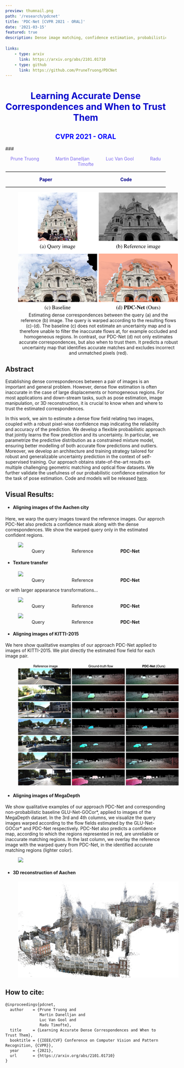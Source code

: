 ```yaml
---
preview: thumnail.png
path: '/research/pdcnet'
title: 'PDC-Net [CVPR 2021 - ORAL]'
date: '2021-03-15'
featured: true
description: Dense image matching, confidence estimation, probabilistic model

links:
    - type: arxiv
      link: https://arxiv.org/abs/2101.01710
    - type: github
      link: https://github.com/PruneTruong/PDCNet
---
```



# <div align="center"><span style="color:MediumBlue">Learning Accurate Dense Correspondences and When to Trust Them</span></div>
## <div align="center"><span style="color:Blue">CVPR 2021 - ORAL</span></div>
###<div align="center"><span style="color:MediumSlateBlue" >Prune Truong &nbsp;&nbsp;&nbsp;&nbsp;&nbsp;&nbsp;&nbsp;&nbsp;&nbsp;&nbsp;&nbsp;&nbsp;<a href="https://martin-danelljan.github.io/"  style="text-decoration: none;color: MediumSlateBlue">Martin Danelljan</a> &nbsp;&nbsp;&nbsp;&nbsp;&nbsp;&nbsp;&nbsp;&nbsp;&nbsp;&nbsp;&nbsp;&nbsp;<a href="https://ee.ethz.ch/the-department/faculty/professors/person-detail.OTAyMzM=.TGlzdC80MTEsMTA1ODA0MjU5.html"  style="text-decoration: none;color: MediumSlateBlue">Luc Van Gool</a> &nbsp;&nbsp;&nbsp;&nbsp;&nbsp;&nbsp;&nbsp;&nbsp;&nbsp;&nbsp;&nbsp;&nbsp;<a href="http://people.ee.ethz.ch/~timofter/"  style="text-decoration: none;color: MediumSlateBlue">Radu Timofte</a></span></div>

<hr style="border:0.01px solid LightGray"> </hr>

<div style="display: flex;justify-content: space-around;width:100%">
	<div><a href="https://arxiv.org/abs/2101.01710"  style="text-decoration: none;color: DarkBlue;"><b>Paper</b></a></div>
	<div><a href="https://github.com/PruneTruong/PDCNet" style="text-decoration: none;color: DarkBlue;"><b>Code</b></a></div>
</div>

<hr style="border:0.01px solid LightGray"> </hr>


<figure inline style="width: 100%">
  <img src="./images/intro.png">
  <figcaption style="text-align: center">Estimating dense correspondences between the query (a) and the reference (b) image. The query is warped according to the resulting flows (c)-(d).
The baseline (c) does not estimate an uncertainty map and is therefore unable to filter the inaccurate flows at, for example occluded and homogeneous regions. In contrast, our PDC-Net (d) not only estimates accurate correspondences, but also when to trust them. It predicts a robust uncertainty map that identifies accurate matches and excludes incorrect and unmatched pixels (red).</figcaption>
</figure>

## Abstract
Establishing dense correspondences between a pair of images is an important and general problem. However, dense flow estimation is often inaccurate in the case of large displacements or homogeneous regions. For most applications and down-stream tasks, such as pose estimation, image manipulation, or 3D reconstruction, it is crucial to know when and where to trust the estimated correspondences. 

In this work, we aim to estimate a dense flow field relating two images, coupled with a robust pixel-wise confidence map indicating the reliability and accuracy of the prediction. We develop a flexible probabilistic approach that jointly learns the flow prediction and its uncertainty. In particular, we parametrize the predictive distribution as a constrained mixture model, ensuring better modelling of both accurate flow predictions and outliers. Moreover, we develop an architecture and training strategy tailored for robust and generalizable uncertainty prediction in the context of self-supervised training. Our approach obtains state-of-the-art results on multiple challenging geometric matching and optical flow datasets. We further validate the usefulness of our probabilistic confidence estimation for the task of pose estimation. Code and models will be released [here](https://github.com/PruneTruong/PDCNet).




## Visual Results:

* #### Aligning images of the Aachen city

Here, we warp the query images toward the reference images. Our approch PDC-Net also predicts a confidence mask along with the dense correspondences. We show the warped query only in the estimated confident regions. 

<figure>
<img src="./video_texture_transfer/aachen_concatenated.gif">
<figcaption style="display: flex;justify-content: space-around;width:100%"> <div>Query</div> <div>Reference</div> <div><b>PDC-Net</b></div></figcaption>
</figure>


* #### Texture transfer

<figure>
<img src="./video_texture_transfer/concatenated.gif">
<figcaption style="display: flex;justify-content: space-around;width:100%"> <div>Query</div> <div>Reference</div> <div><b>PDC-Net</b></div></figcaption>
</figure>


or with larger appearance transformations...

<figure>
<img src="./video_texture_transfer/color/concatenated.gif">
<figcaption style="display: flex;justify-content: space-around;width:100%"> <div>Query</div> <div>Reference</div> <div><b>PDC-Net</b></div></figcaption>
</figure>

<figure>
<img src="./video_texture_transfer/temple/concatenated.gif">
<figcaption style="display: flex;justify-content: space-around;width:100%"> <div>Query</div> <div>Reference</div> <div><b>PDC-Net</b></div></figcaption>
</figure>


* #### Aligning images of KITTI-2015

We here show qualitative examples of our approach PDC-Net applied to images of KITTI-2015. We plot directly the estimated flow field for each image pair.
<figure inline style="max-width: 100%; width: 100%">
  <img src="./images/kitti2015.jpg">
</figure>


* #### Aligning images of MegaDepth

We show qualitative examples of our approach PDC-Net and corresponding non-probabilistic baseline GLU-Net-GOCor\*, applied to images of the MegaDepth dataset. In the 3rd and 4th columns, we visualize the query images warped according to the flow fields estimated by the GLU-Net-GOCor* and PDC-Net respectively. PDC-Net also predicts a confidence map, according to which the regions represented in red, are unreliable or inaccurate matching regions. In the last column, we overlay the reference image with the warped query from PDC-Net, in the identified accurate matching regions (lighter color).
<figure inline style="max-width: 100%; width: 100%">
  <img src="./images/mega_1.png">
</figure>

* #### 3D reconstruction of Aachen


<figure inline style="max-width: 100%; width: 100%">
  <img src="./images/Aachen_0_07_3D_iso_HR copie.jpg">
</figure>

## How to cite:
```
@inproceedings{pdcnet,
  author    = {Prune Truong and
               Martin Danelljan and
               Luc Van Gool and
               Radu Timofte},
  title     = {Learning Accurate Dense Correspondences and When to Trust Them},
  booktitle = {{IEEE/CVF} Conference on Computer Vision and Pattern Recognition, {CVPR}},
  year      = {2021},
  url       = {https://arxiv.org/abs/2101.01710}
}
```

